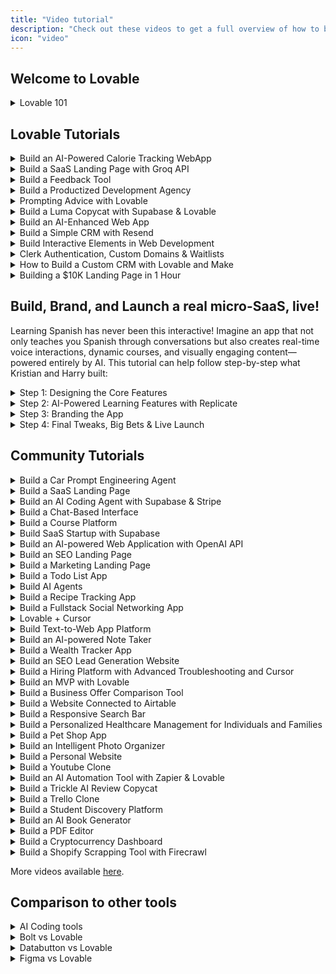 ```yaml
---
title: "Video tutorial"
description: "Check out these videos to get a full overview of how to build an app with Lovable."
icon: "video"
---
```


## Welcome to Lovable

<details>
<summary>Lovable 101</summary>

  

### Getting started with Lovable basics

### Understanding the interface and controls

### Working with editing features and version history

### Implementing authentication and user management

### Using ‪Supabase‬ databases and edge functions

### GitHub integration and code management

### Sharing projects and community feedback

### Exploring additional resources and templates

</details>

## Lovable Tutorials

  <details>
<summary>Build an AI-Powered Calorie Tracking WebApp</summary>

    This tutorial, we'll walk you through creating an AI-powered calorie tracking app with [Lovable](/lovable-f9060f1e/lovable-f9060f1e/editor/main.md#build-an-ai-powered-calorie-tracking-webapp), complete with authentication, a beautiful responsive design, OpenAI integration, and deployment to production.

    

### Setting Up the Foundation
The foundation of any Lovable project is a good prompt. For this app, here’s an example:

        ```
        Create a calorie tracking app with the following features:
        Landing page, dashboard, and a meals page.
        Input fields for meal descriptions or images, with analysis powered by GPT-4.
        Daily progress tracking and integration with Supabase for authentication and database management.
        Beautiful and mobile-responsive UI.
        ```

        Once Lovable generates the UI skeleton:

        - Review the navigation setup and landing page design.
        - Iterate on the prompt to refine the layout and ensure mobile responsiveness.

        
Be explicit about starting with the UI. Lovable works best when tasks are broken into clear steps. For instance, outline navigation, page structures, and design themes early in the prompt

### Designing the UI
Lovable emphasizes a step-by-step approach, akin to constructing a building:

        - Start with **scaffolding**: Plan your app structure (e.g., user experience flow, page layout).
        - Add the **first layer**: Create empty pages with basic design elements.
        - Refine the **details**: Add colors, animations, and mobile responsiveness.

        
If you have pre-made designs in [Figma](), you can take screenshots and include them in your Lovable prompt. Providing high-resolution images ensures better results.

### Integrate Supabase for Backend and Authentication
Once the UI is ready, it’s time to add backend functionality:

        1. Set up a [**Supabase**]() **account** and create a project.
        2. Link it to Lovable by pressing the "Connect Supabase" button.
        3. For data storage, Lovable will generate SQL tables. For instance:

        - A `profiles` table to store user information.
        - A `meals` table linked to users for tracking daily entries.

        
Use row-level security (RLS) rules in Supabase to ensure user privacy. Lovable can handle this for you automatically.

### Integrating OpenAI for Meal Analysis
The magic of this app lies in its AI capabilities. To analyze meals:

        1. Obtain an [OpenAI API key]() from your developer dashboard.
        2. Use [GPT-4]() for analyzing meal descriptions or images.
        3. Ensure API keys are securely stored in Edge functions to prevent unauthorized access.

        **Features to include:**

        - **Analyze meal descriptions**: Estimate nutritional values (calories, protein, carbs, fat).
        - **Image recognition**: Upload a meal photo, and GPT-4 will extract a description and nutritional data.

        
### _Pro Tips for OpenAI Integration:_
- Use **function calling** for structured responses, ensuring data is formatted correctly for database insertion.
          - Test the functionality by asking the app to analyze simple meal entries like “2 eggs.”

### Implementing Payments with Stripe
To monetize the app, add subscription-based payments:

        1. Create a [Stripe]() account and set up a product (e.g., “Standard Plan” for $12/month).
        2. Integrate Stripe with Lovable by adding the API key and product price ID.
        3. Redirect non-paying users to the landing page. Only paying users can access the main app.

        
### _Additional Tips:_
- Enable Stripe’s **customer portal** to let users manage subscriptions (e.g., cancel or update payment methods).
          - Test payments in Stripe’s test mode using the provided test credit card details.

### Testing and Debugging
Errors are a natural part of development, and Lovable simplifies debugging:

        - Use the **"Try to Fix"** button whenever a build error occurs.
        - For backend issues, check Supabase logs for detailed error reports.
        - If deploying to [Netlify](), review deployment logs for any build issues. Share logs with Lovable to get tailored fixes.

        
If you get stuck, revert to a previous version using Lovable’s "Revert" feature. This saves credits and time.

### Deploying Your App
Once your app is ready, deploy it with Lovable or Netlify:

        1. Use Lovable’s deploy feature to host the app on a default domain.
        2. For custom domains:

        - Connect your [GitHub repository]() to Netlify.
        - Purchase a domain and configure [DNS settings]() to link it to Netlify.

        
Update your app’s metadata (favicon, meta tags, OG image) for better branding and SEO.

</details>
  <details>
<summary>Build a SaaS Landing Page with Groq API</summary>

    In this tutorial, we’ll show you how to create a stunning, fully interactive landing page for an AI-powered email assistant using [Lovable](/lovable-f9060f1e/lovable-f9060f1e/editor/main.md#build-a-saas-landing-page-with-groq-api), 21st.dev, and Supabase—complete with animations, API integrations, and seamless deployment\\\\\!

    - AI-powered design & UI enhancements
    - Adding animations & interactive elements
    - Integrating AI email enhancements with the Groq API
    - Setting up a contact form with Resend
    - Deploying the page using Lovable Launch
</details>
  <details>
<summary>Build a Feedback Tool</summary>
The session showcased [Lovable](/lovable-f9060f1e/lovable-f9060f1e/editor/main.md#build-a-feedback-tool)’s capabilities to iterate quickly and deliver production-ready results.

    

    

### Authentication
- Users can sign up, log in, and manage profiles using Supabase integration.
        - Secure user sessions enable tailored experiences.

### Feedback Submission and Voting
- Users can submit feedback with titles, descriptions, and images.
        - Each feedback entry displays vote counts and supports real-time upvoting.

### Admin Dashboard with AI Summaries
- Admins can review all feedback, filter by votes, and sort entries.
        - AI-powered summaries identify actionable insights using OpenAI and Supabase Edge Functions.

### User Presence Tracking
Real-time presence indicators show active users on the platform.

### Detailed Feedback Pages with Comments
Each feedback entry has a dedicated page for discussions, enabling teams to collaborate and prioritize efficiently.

### File Attachments
Users can attach images to feedback, stored securely using Supabase’s storage capabilities.

</details>
  <details>
<summary>Build a Productized Development Agency</summary>

    The goal for this session was to build an app that allows developers, designers, or consultants to offer subscription-based services—a business model inspired by platforms like DesignJoy.

    

### Authentication and User Management
Authentication was the first feature implemented, setting up a robust framework for managing users. The team emphasized the importance of integrating authentication early to prevent issues when scaling the app.

        - Supabase integration for user sign-ups, logins, and profile management.
        - Persistent user sessions to improve app usability.

### Stripe Subscription Integration
The session demonstrated how to integrate Stripe for subscription management:

        - Enabled users to subscribe to different pricing tiers.
        - Managed subscription status, ensuring only paid users access premium features.

### Dashboard and Task Management
- User-specific dashboards with task boards and drag-and-drop functionality.
        - Real-time task updates for seamless collaboration.

### AI Chatbot
The session concluded with the integration of an AI chatbot, illustrating how OpenAI can add dynamic functionality to apps. This feature could be extended to serve as a virtual assistant, concierge, or data query interface.

        - Integrated OpenAI to provide a chatbot capable of responding intelligently to user queries.
        - Built in a single prompt, showcasing Lovable's efficiency.

### Iterative Debugging and Refinement
The team tackled real-time debugging challenges, offering valuable insights into troubleshooting. Techniques included:

        - Using console logs and error messages to identify issues.
        - Reverting to previous app versions to avoid getting stuck in broken states.
        - Guiding Lovable’s AI with detailed prompts to ensure accurate fixes.

</details>
  <details>
<summary>Prompting Advice with Lovable</summary>

    In this tutorial, we deep-dive into AI-powered app development, prompt engineering, and workflow automation with [Lovable](https://lovable.dev/)'s special guest ‪[Mark Kashef‬](https://www.youtube.com/@Mark_Kashef)\!

    - Understanding effective AI prompting
    - The four tiers of prompt engineering
    - Meta prompting techniques & best practices
    - Debugging strategies for AI workflows
    - Building an AI app using Lovable & Make.com
    - Integrating Visual Edits & Tailwind CSS for UI design
</details>
  <details>
<summary>Build a Luma Copycat with Supabase & Lovable</summary>

    In this tutorial, we will build a Luma-style event platform using Lovable and [Supabase](https://docs.lovable.dev/integrations/supabase) – live\\\\\!

    - How to integrate Supabase with Lovable
    - Setting up authentication & user management
    - Configuring databases & real-time comments
    - Testing performance & handling multiple users
    - Live debugging & performance optimization
</details>
  <details>
<summary>Build an AI-Enhanced Web App</summary>

    In this tutorial, we’ll show you how to use Lovable, an AI-enhanced no-code builder, to create a full-stack journaling app without writing a single line of code\\\\\!

    - Design your app UI instantly
    - Upload your design & generate a working app
    - Connect Supabase for backend & authentication
    - Implement GPT-4o for AI-powered features
    - Deploy a full-stack app in minutes\\\\\\\!
</details>
  <details>
<summary>Build a Simple CRM with Resend</summary>

    In this tutorial, we'll walk through creating a simple yet powerful CRM using [Lovable](/lovable-f9060f1e/lovable-f9060f1e/editor/main.md#build-a-simple-crm-with-resend) for development, Supabase for data storage, and [Resend](https://docs.lovable.dev/integrations/resend) for email automation.

    - How Resend works for email automation
    - Setting up authentication emails with Supabase
    - Building an admin dashboard & contact management system
    - Creating & customizing email templates
    - Adding newsletter signup & broadcast email functionality
</details>
  <details>
<summary>Build Interactive Elements in Web Development</summary>

    Building engaging, interactive web experiences just got easier with Lovable’s latest updates\\\!

    

### Effortless UI Customization with Visual Edits
One of the biggest upgrades to Lovable is the ability to modify UI elements instantly without consuming AI credits. You can now:

        - Edit text directly on your project.
        - Adjust button colors and styles in real-time.
        - Upload and swap images seamlessly.
        - Hover over elements to make quick adjustments.

        
Users can now select text, change colors, or swap icons effortlessly without needing AI intervention—allowing for a smoother design iteration process.

### Advanced Debugging and API Error Handling
Previously, users faced challenges when dealing with third-party API integration errors. Lovable now:

        - Surfaces richer error messages for easier debugging.
        - Eliminates irrelevant popups, improving focus on critical issues.
        - Enables AI-driven error detection for automatic fixes.

        
Instead of overwhelming users with generic popups, Lovable now feeds error context directly into its AI, which can decide when an issue needs to be addressed and how to fix it.

### Creating Dynamic Backgrounds and Animations
Lovable now supports seamless integration of animated and interactive elements using **p5.js** and other libraries.

        #### **Example Project: Travel Agency Website with Interactive Flags**

        A recent live demo showcased how to build a travel agency landing page featuring:

        1. **An animated hero section** with flags dynamically appearing and moving in response to mouse interactions.
        2. **A sticky-scroll section** that changes based on the user’s scroll position.
        3. **Interactive hover effects** where images react to user movements.

        #### **How to Implement Animated Effects**

        To create these effects, users followed this simple process:

        - **Define the desired animation:**

        
Make the background interactive with floating elements that move away when hovered over.

        - **Use p5.js to generate effects:**
          - Implement a chromatic smoke pattern.
          - Swap out static images for dynamic flag animations.
        - **Enhance user experience with physics-based interactions:**
          - Make elements move dynamically based on user actions.

        
If an animation isn’t working, use Lovable’s chat mode to debug and refine the effect with step-by-step AI guidance.

### Importing Custom Elements from External Libraries
With [**21st.dev**](), users can now integrate pre-built UI components seamlessly into Lovable projects.

        1. Browse **21st.dev** for a button design.
        2. Copy the AI-generated prompt.
        3. Paste it into Lovable and replace an existing button.

        This approach accelerates design workflows and allows for more polished, visually cohesive interfaces.

        
This same method works for importing animation presets from **motion.dev**, making it easier to add high-quality motion effects without custom coding.

</details>
  <details>
<summary>Clerk Authentication, Custom Domains & Waitlists</summary>

    In this tutorial, we'll walk through building a **custom CRM** (Customer Relationship Management system) using [**Lovable**](/lovable-f9060f1e/lovable-f9060f1e/editor/main.md#clerk-authentication-custom-domains-and-waitlists) and [**Clerk**](https://docs.lovable.dev/integrations/clerk).
</details>
  <details>
<summary>How to Build a Custom CRM with Lovable and Make</summary>

    In this tutorial, we'll walk through building a **custom CRM** (Customer Relationship Management system) using [**Lovable**](/lovable-f9060f1e/lovable-f9060f1e/editor/main.md#how-to-build-a-custom-crm-with-lovable-and-make) and [**Make**](https://docs.lovable.dev/integrations/make).
</details>
  <details>
<summary>Building a $10K Landing Page in 1 Hour</summary>

</details>

## Build, Brand, and Launch a real micro-SaaS, live\!

Learning Spanish has never been this interactive\! Imagine an app that not only teaches you Spanish through conversations but also creates real-time voice interactions, dynamic courses, and visually engaging content—powered entirely by AI. This tutorial can help follow step-by-step what Kristian and Harry built:

  <details>
<summary>Step 1: Designing the Core Features</summary>

    

### Laying the Foundations
Before implementing AI features, we focused on **building a strong foundation** for the app using **Lovable**. This included setting up authentication, structuring the dashboard, and implementing user management.

### Authentication System
- Integrated **Supabase** for backend authentication.
        - Enabled sign-up/login with email and password.
        - Created a profile system to store user preferences and learning progress.

### Dashboard & Navigation
- Designed an intuitive sidebar for navigation.
        - Created sections for chat, courses, and user settings.
        - Ensured responsive UI for a seamless experience across devices.

### User Profiles & Data Storage
- Added a database structure to store user progress.
        - Designed profile management settings where users can adjust learning preferences.

</details>
  <details>
<summary>Step 2: AI-Powered Learning Features with Replicate</summary>

    

### AI-Generated Courses
To make learning interactive, we implemented an AI-driven course generation system using [OpenAI’s GPT model](). Here's how it works:

        1. Users select a topic (e.g., “Questions to ask at a barbecue”).
        2. Lovable calls an [OpenAI Edge function]() to generate **10 engaging Spanish-language questions**.
        3. Users complete quizzes, track progress, and receive AI feedback on their answers.

### Enhancing User Engagement
- **Dynamically Generated Questions**: Each quiz is AI-generated, ensuring fresh, unique content every time.
        - **Interactive Feedback**: The AI provides explanations for correct and incorrect answers to improve learning.
        - **Progress Tracking**: Users can save and revisit courses, enhancing retention and practice.

### Enhancing Visual Engagement with Replicate
To add a visual learning element, we integrated [**Replicate’s Flux Schnell**]() image generation model:

        - **Automated Course Banners**: Every course dynamically generates an image matching the topic.
        - **Visually Immersive Experience**: AI-driven visuals enhance user engagement and retention.
        - **Fast Image Processing**: Using Replicate’s API, images are generated in real time without slowing down the experience.

### Real-Time Voice Conversations
A major milestone in the app's development was the addition of **real-time Spanish-speaking practice** using [OpenAI’s real-time WebRTC API]() :

        - **Interactive AI Tutor**: Users can speak directly with an AI that dynamically responds in Spanish.
        - **Pronunciation Assistance**: The AI provides real-time corrections and suggestions.
        - **Seamless Conversations**: The natural flow of conversation makes it feel like interacting with a human tutor.

</details>
  <details>
<summary>Step 3: Branding the App</summary>

    

### Establishing the Concept and Audience
Before branding, we defined our core goals:

        - **AI-powered chat** for real-time Spanish conversations.
        - **Automated quizzes** for quick practice sessions.
        - **Structured learning** with lesson storage and progress tracking.

        This helped shape our branding choices, ensuring they aligned with the app’s purpose.

### Naming & Domain Selection
We aimed for a short, memorable name that reflected the **learning journey**. Using AI, we brainstormed and landed on **Ruta** (Spanish for “route” or “path”).

        #### **Process:**

        - **Brainstormed names** using AI for catchy Spanish words.
        - **Tested options** like "Camino" and "Verbo," but "Ruta" stood out.
        - **Checked domain availability** and secured **rutaapp.com** immediately.

### Creating a Visual Identity
We quickly designed the brand:

        - **Logo**: A **compass-themed** icon sourced from design libraries and edited in Figma.
        - **Font Pairing**: Used a **bold, modern typeface** for the logo and a readable UI font for the app interface.
        - **Color Palette**: A **Tailwind CSS blue** scheme to symbolize travel and discovery.
        - **Styling Inspiration**: Experimented with **neo-brutalism**, tweaking contrast, shadows, and borders to create a visually engaging UI.

### Building a Cohesive User Experience
Using Lovable, we ensured **visual consistency** across the app:

        - **Landing Page**: AI-generated with a dynamic, engaging hero section.
        - **Dashboard & Course Pages**: Styled to match the brand’s identity.
        - **Iterative Styling**: Applied **neo-brutalist** elements to test different design styles.
        - **User Flow Testing**: Ensured seamless navigation from signup to real-time chat.

</details>
  <details>
<summary>Step 4: Final Tweaks, Big Bets & Live Launch</summary>

</details>

## Community Tutorials

  <details>
<summary>Build a Car Prompt Engineering Agent</summary>

</details>
  <details>
<summary>Build a SaaS Landing Page</summary>

</details>
  <details>
<summary>Build an AI Coding Agent with Supabase & Stripe</summary>

</details>
  <details>
<summary>Build a Chat-Based Interface</summary>

</details>
  <details>
<summary>Build a Course Platform</summary>

</details>
  <details>
<summary>Build SaaS Startup with Supabase</summary>

</details>
  <details>
<summary>Build an AI-powered Web Application with OpenAI API</summary>

</details>
  <details>
<summary>Build an SEO Landing Page</summary>

</details>
  <details>
<summary>Build a Marketing Landing Page</summary>

</details>
  <details>
<summary>Build a Todo List App</summary>

</details>
  <details>
<summary>Build AI Agents</summary>

</details>
  <details>
<summary>Build a Recipe Tracking App</summary>

    

</details>
  <details>
<summary>Build a Fullstack Social Networking App</summary>

</details>
  <details>
<summary>Lovable + Cursor</summary>

</details>
  <details>
<summary>Build Text-to-Web App Platform</summary>

</details>
  <details>
<summary>Build an AI-powered Note Taker</summary>

</details>
  <details>
<summary>Build a Wealth Tracker App</summary>

</details>
  <details>
<summary>Build an SEO Lead Generation Website</summary>

</details>
  <details>
<summary>Build a Hiring Platform with Advanced Troubleshooting and Cursor</summary>

    

### Start with Inspiration
Every project starts with a clear vision. For this MVP, the client wanted an **AI-powered dashboard**.

        To kickstart the design process:

        - Took a screenshot of a relevant landing page.
        - Asked [**ChatGPT**]() to describe the design in detail—layout, sections, colors, and typography.
        - Used this breakdown as the **foundation for building in Lovable**

        
_Describe this landing page in detail, including layout, sections, colors, and typography._

### Build the Core with Lovable
Once the blueprint was ready, Lovable handled the **entire foundation of the app**.

### GitHub Integration
Lovable **automatically creates a** [**GitHub repository**]() for your project, syncing updates effortlessly. **Workflow:**

        
      
      
      
      
      
      
      
    </Steps>
    This streamlined workflow—**ChatGPT for planning, Lovable for building, and Cursor for refining**—significantly **reduces MVP development time**.
</details>
  <details>
<summary>Build an MVP with Lovable</summary>

</details>
  <details>
<summary>Build a Business Offer Comparison Tool</summary>

</details>
  <details>
<summary>Build a Website Connected to Airtable</summary>

</details>
  <details>
<summary>Build a Responsive Search Bar</summary>

</details>
  <details>
<summary>Build a Personalized Healthcare Management for Individuals and Families</summary>

</details>
  <details>
<summary>Build a Pet Shop App</summary>

</details>
  <details>
<summary>Build an Intelligent Photo Organizer</summary>

</details>
  <details>
<summary>Build a Personal Website</summary>

</details>
  <details>
<summary>Build a Youtube Clone</summary>

</details>
  <details>
<summary>Build an AI Automation Tool with Zapier & Lovable</summary>

</details>
  <details>
<summary>Build a Trickle AI Review Copycat</summary>

</details>
  <details>
<summary>Build a Trello Clone</summary>

</details>
  <details>
<summary>Build a Student Discovery Platform</summary>

</details>
  <details>
<summary>Build an AI Book Generator</summary>

</details>
  <details>
<summary>Build a PDF Editor</summary>

</details>
  <details>
<summary>Build a Cryptocurrency Dashboard</summary>

</details>
  <details>
<summary>Build a Shopify Scrapping Tool with Firecrawl</summary>

</details>

More videos available [here](https://www.youtube.com/playlist?list=PLbVHz4urQBZkJ6WMXlIGc3NGsufrleogY).

## Comparison to other tools

  <details>
<summary>AI Coding tools</summary>

</details>
  <details>
<summary>Bolt vs Lovable</summary>

    

    

</details>
  <details>
<summary>Databutton vs Lovable</summary>

    

</details>
  <details>
<summary>Figma vs Lovable</summary>

    

</details>